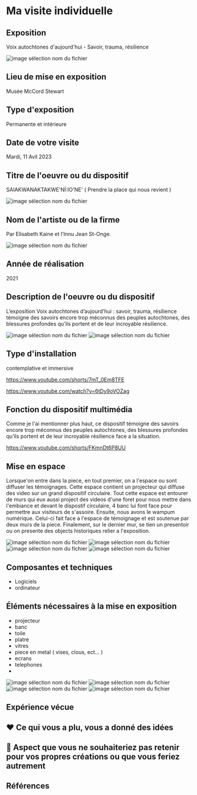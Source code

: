 # **Ma visite individuelle**

## Exposition
Voix autochtones d'aujourd'hui - Savoir, trauma, résilience

![image sélection nom du fichier](media/vi_affiche_01.jpg)

## Lieu de mise en exposition
Musée McCord Stewart

## Type d'exposition
Permanente et intérieure

## Date de votre visite
Mardi, 11 Avil 2023

## Titre de l'oeuvre ou du dispositif
SAIAKWANAKTAKWE'NÍ:IO'NE' ( Prendre la place qui nous revient )

![image sélection nom du fichier](media/vi_global_02.png)


## Nom de l'artiste ou de la firme
Par Elisabeth Kaine et l’Innu Jean St-Onge.

![image sélection nom du fichier](media/vi_cartel_01.png)

## Année de réalisation
2021

## Description de l'oeuvre ou du dispositif
L’exposition Voix autochtones d’aujourd’hui : savoir, trauma, résilience témoigne des savoirs encore trop méconnus des peuples autochtones, des blessures profondes qu’ils portent et de leur incroyable résilience.

![image sélection nom du fichier](media/vi_global_04.png)
![image sélection nom du fichier]()

## Type d'installation
contemplative et immersive

https://www.youtube.com/shorts/7mT_0Em8TFE

https://www.youtube.com/watch?v=6tDy9oVOZag

## Fonction du dispositif multimédia
Comme je l'ai mentionner plus haut, ce dispositif témoigne des savoirs encore trop méconnus des peuples autochtones, des blessures profondes qu’ils portent et de leur incroyable résilience face a la situation.

https://www.youtube.com/shorts/FKmnDt6P8UU

## Mise en espace
Lorsque'on entre dans la piece, en tout premier, on a l'espace ou sont diffuser les témoignages. Cette espace contient un projecteur qui diffuse des video sur un grand dispositif circulaire. Tout cette espace est entourer de murs qui eux aussi project des videos d'une foret pour nous mettre dans l'embiance et devant le dispostif circulaire, 4 banc lui font face pour permettre aux visiteurs de s'assoire. Ensuite, nous avons le wampum numérique. Celui-ci fait face a l'espace de témoignage et est soutenue par deux murs de la piece. Finalement, sur le dernier mur, se tien un presentoir ou on presente des objects historiques relier a l'exposition.

![image sélection nom du fichier](media/vi_global_01.png)
![image sélection nom du fichier](media/vi_wampum_01.png)
![image sélection nom du fichier](media/vi_global_03.png)
![image sélection nom du fichier](media/vi_croquis.png)

## Composantes et techniques
- Logiciels
- ordinateur

## Éléments nécessaires à la mise en exposition
- projecteur
- banc
- toile
- platre
- vitres
- piece en metal ( vises, clous, ect... )
- ecrans
- telephones
- 

![image sélection nom du fichier](media/vi_asset_02.png)
![image sélection nom du fichier](media/vi_asset_03.png)
![image sélection nom du fichier](media/vi_asset_05.png)
![image sélection nom du fichier](media/vi_asset_06.png)

## Expérience vécue

## ❤️ Ce qui vous a plu, vous a donné des idées

## 🤔 Aspect que vous ne souhaiteriez pas retenir pour vos propres créations ou que vous feriez autrement

## Références

